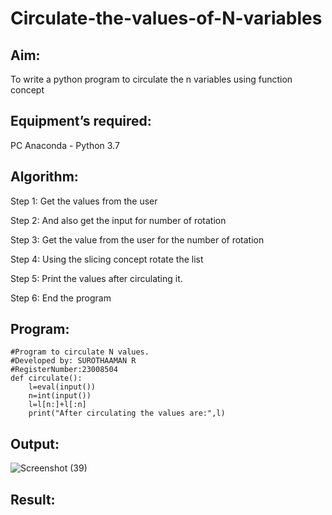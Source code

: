 # Circulate-the-values-of-N-variables
## Aim:
To write a python program to circulate the n variables using function concept
## Equipment’s required:
PC
Anaconda - Python 3.7
## Algorithm: 
Step 1:
Get the values from the user

Step 2:
And also get the input for number of rotation

Step 3:
Get the value from the user for the number of rotation

Step 4:
Using the slicing concept rotate the list

Step 5:
Print the values after circulating it.

Step 6:
End the program
## Program:
```
#Program to circulate N values.
#Developed by: SUROTHAAMAN R
#RegisterNumber:23008504
def circulate():
    l=eval(input())
    n=int(input())
    l=l[n:]+l[:n]
    print("After circulating the values are:",l)
```
## Output:
![Screenshot (39)](https://github.com/surothaaman/Circulate-the-values-of-N-variables/assets/133313653/45db85ea-5e51-4e76-81a9-ef73c25b510e)

## Result:
